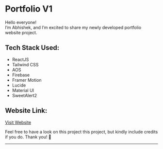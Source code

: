 # Portfolio V1  
Hello everyone!  
I’m Abhishek, and I’m excited to share my newly developed portfolio website project.  

## Tech Stack Used:  
- ReactJS  
- Tailwind CSS  
- AOS  
- Firebase  
- Framer Motion  
- Lucide  
- Material UI  
- SweetAlert2  

## Website Link:  
[Visit Website](https://abhishek-7081)  

Feel free to have a look on this project this project, but kindly include credits if you do. Thank you! 🙏  


---

